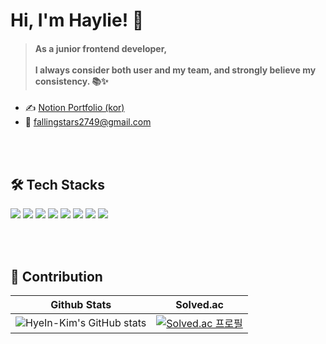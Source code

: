 # Hi, I'm Haylie! 💐
> #### As a junior frontend developer, <br><br>I always consider both user and my team, and strongly believe my consistency. 📚✨<br>

- ✍ [Notion Portfolio (kor)](https://virtual-garden.notion.site/7ac75ca78b05492ebdced84e8866fc18)
- 💌 fallingstars2749@gmail.com<br><br>



<br>

## 🛠 Tech Stacks
<p>
<img src="https://img.shields.io/badge/-HTML5-E34F26?style=for-the-badge&logo=HTML5&logoColor=white"/></a>
<img src="https://img.shields.io/badge/-CSS3-1572B6?style=for-the-badge&logo=CSS3&logoColor=white"/></a>
<img src="https://img.shields.io/badge/-JavaScript-F7DF1E?style=for-the-badge&logo=JavaScript&logoColor=white"/></a>
<img src="https://img.shields.io/badge/-React-61DAFB?style=for-the-badge&logo=React&logoColor=black"/></a>
<img src="https://img.shields.io/badge/-Redux-764ABC?style=for-the-badge&logo=Redux&logoColor=white"/></a>
<img src="https://img.shields.io/badge/-Next.js-000000?style=for-the-badge&logo=Next.js&logoColor=white"/></a>
<img src="https://img.shields.io/badge/-SCSS-CC6699?style=for-the-badge&logo=Sass&logoColor=white"/></a>
<img src="https://img.shields.io/badge/-styled components-DB7093?style=for-the-badge&logo=styled-components&logoColor=white"/></a>
</p>


<br><br>

## 🏃‍ Contribution
|Github Stats|Solved.ac|
|:--:|:--:|
|![HyeIn-Kim's GitHub stats](https://github-readme-stats.vercel.app/api?username=HyeIn-Kim&theme=gruvbox_light&show_icons=true)|[![Solved.ac 프로필](http://mazassumnida.wtf/api/v2/generate_badge?boj=hyein_kim)](https://solved.ac/hyein_kim)|

<br>



<!--
[![HyeIn-Kim's github stats](https://github-readme-stats.vercel.app/api/top-langs/?username=HyeIn-Kim&show_icons=true&hide_border=true&title_color=004386&icon_color=004386&layout=compact)](https://github.com/HyeIn-Kim)
**HyeIn-Kim/HyeIn-Kim** is a ✨ _special_ ✨ repository because its `README.md` (this file) appears on your GitHub profile.


<p align="center">
<img src="https://img.shields.io/badge/-C-A8B9CC?style=for-the-badge&logo=C&logoColor=white"/></a>
<img src="https://img.shields.io/badge/-Java-007396?style=for-the-badge&logo=Java&logoColor=white"/></a>
<img src="https://img.shields.io/badge/-Spring-6DB33F?style=for-the-badge&logo=Spring&logoColor=white"/></a>
<img src="https://img.shields.io/badge/-Spring Boot-6DB33F?style=for-the-badge&logo=Spring Boot&logoColor=white"/></a>
<img src="https://img.shields.io/badge/-Python-3776AB?style=for-the-badge&logo=Python&logoColor=white"/></a>
<img src="https://img.shields.io/badge/-Flask-000000?style=for-the-badge&logo=Flask&logoColor=white"/></a>
<img src="https://img.shields.io/badge/-PHP-777BB4?style=for-the-badge&logo=PHP&logoColor=white"/></a>
<img src="https://img.shields.io/badge/-MySQL-4479A1?style=for-the-badge&logo=MySQL&logoColor=white"/></a>
</p>

Here are some ideas to get you started:

- 🔭 I’m currently working on ...
- 🌱 I’m currently learning ...
- 👯 I’m looking to collaborate on ...
- 🤔 I’m looking for help with ...
- 💬 Ask me about ...
- 📫 How to reach me: ...
- 😄 Pronouns: ...
- ⚡ Fun fact: ...
-->
